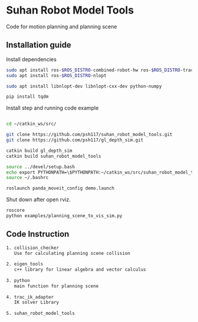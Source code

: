 # Suhan Robot Model Tools
Code for motion planning and planning scene

## Installation guide
Install dependencies
```sh
sudo apt install ros-$ROS_DISTRO-combined-robot-hw ros-$ROS_DISTRO-trac-ik ros-noetic-moveit
sudo apt install ros-$ROS_DISTRO-nlopt

sudo apt install libnlopt-dev libnlopt-cxx-dev python-numpy

pip install tqdm
```

Install step and running code example
```sh

cd ~/catkin_ws/src/

git clone https://github.com/psh117/suhan_robot_model_tools.git
git clone https://github.com/psh117/gl_depth_sim.git

catkin build gl_depth_sim
catkin build suhan_robot_model_tools

source ../devel/setup.bash
echo export PYTHONPATH=\$PYTHONPATH:~/catkin_ws/src/suhan_robot_model_tools >> ~/.bashrc
source ~/.bashrc
```
```sh
roslaunch panda_moveit_config demo.launch
```
Shut down after open rviz.

```sh
roscore
python examples/planning_scene_to_vis_sim.py
```

## Code Instruction

```sh
1. collision_checker
   Use for calculating planning scene collision
   
2. eigen_tools
   c++ library for linear algebra and vector calculus
   
3. python
   main function for planning scene
   
4. trac_ik_adapter
   IK solver Library
   
5. suhan_robot_model_tools
```

